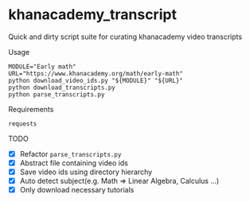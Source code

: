 # khanacademy_transcript
Quick and dirty script suite for curating khanacademy video transcripts

Usage
```
MODULE="Early math"
URL="https://www.khanacademy.org/math/early-math"
python download_video_ids.py "${MODULE}" "${URL}"
python download_transcripts.py
python parse_transcripts.py
```

Requirements
```
requests
```

TODO
- [x] Refactor `parse_transcripts.py`
- [x] Abstract file containing video ids
- [x] Save video ids using directory hierarchy
- [x] Auto detect subject(e.g. Math => Linear Algebra, Calculus ...)
- [x] Only download necessary tutorials
